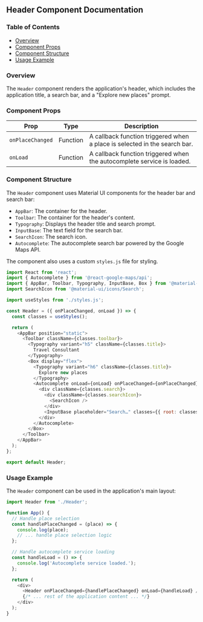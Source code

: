 ## Header Component Documentation 

### Table of Contents 
* [Overview](#overview) 
* [Component Props](#component-props) 
* [Component Structure](#component-structure)
* [Usage Example](#usage-example)

### Overview 

The `Header` component renders the application's header, which includes the application title, a search bar, and a "Explore new places" prompt. 

### Component Props

| Prop | Type | Description | 
|---|---|---|
| `onPlaceChanged` | Function | A callback function triggered when a place is selected in the search bar. |
| `onLoad` | Function | A callback function triggered when the autocomplete service is loaded. |

### Component Structure 

The `Header` component uses Material UI components for the header bar and search bar:

* `AppBar`: The container for the header.
* `Toolbar`: The container for the header's content.
* `Typography`:  Displays the header title and search prompt.
* `InputBase`:  The text field for the search bar.
* `SearchIcon`:  The search icon.
* `Autocomplete`:  The autocomplete search bar powered by the Google Maps API.

The component also uses a custom `styles.js` file for styling.

```javascript
import React from 'react';
import { Autocomplete } from '@react-google-maps/api';
import { AppBar, Toolbar, Typography, InputBase, Box } from '@material-ui/core';
import SearchIcon from '@material-ui/icons/Search';

import useStyles from './styles.js';

const Header = ({ onPlaceChanged, onLoad }) => {
  const classes = useStyles();

  return (
    <AppBar position="static">
      <Toolbar className={classes.toolbar}>
        <Typography variant="h5" className={classes.title}>
          Travel Consultant
        </Typography>
        <Box display="flex">
          <Typography variant="h6" className={classes.title}>
            Explore new places
          </Typography>
          <Autocomplete onLoad={onLoad} onPlaceChanged={onPlaceChanged}>
            <div className={classes.search}>
              <div className={classes.searchIcon}>
                <SearchIcon />
              </div>
              <InputBase placeholder="Search…" classes={{ root: classes.inputRoot, input: classes.inputInput }} />
            </div>
          </Autocomplete>
        </Box>
      </Toolbar>
    </AppBar>
  );
};

export default Header;
```

### Usage Example 

The `Header` component can be used in the application's main layout:

```javascript
import Header from './Header';

function App() {
  // Handle place selection 
  const handlePlaceChanged = (place) => {
    console.log(place);
    // ... handle place selection logic 
  };

  // Handle autocomplete service loading
  const handleLoad = () => {
    console.log('Autocomplete service loaded.');
  };

  return (
    <div>
      <Header onPlaceChanged={handlePlaceChanged} onLoad={handleLoad} />
      {/* ... rest of the application content ... */}
    </div>
  );
}
```